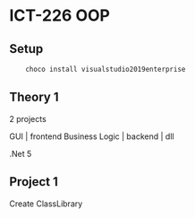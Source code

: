 # ICT-226 OOP

## Setup

```ps1
    choco install visualstudio2019enterprise
```

## Theory 1

2 projects

GUI | frontend
Business Logic | backend | dll

.Net 5

## Project 1

Create ClassLibrary